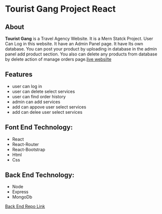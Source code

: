 # Tourist Gang Project React

## About

**Tourist Gang** is a Travel Agency Website. It is a Mern Statck Project. User Can Log in this website. It have an Admin Panel page. It have Its own database. You can post your product by uploading in database in the admin panel add product section. You also can delete any products from database by delete action of manage orders page.[live websilte](https://tourist-gang30.web.app/)

## Features

- user can log in
- user can delete select services
- user can find order history
- admin can add services
- add can appove user select services
- add can delee user select services

## Font End Technology:

- React
- React-Router
- React-Bootstrap
- Html
- Css

## Back End Technology:

- Node
- Express
- MongoDb

[Back End Repo Link](https://github.com/programming-hero-web-course1/tourism-or-delivery-website-server-side-Yasen30)
